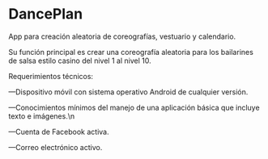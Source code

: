 # DancePlan
App para creación aleatoria de coreografías, vestuario y calendario.

Su función principal es crear una coreografía aleatoria para los bailarines de salsa estilo casino del nivel 1 al nivel 10.

Requerimientos técnicos:

—Dispositivo móvil con sistema operativo Android de cualquier versión.

—Conocimientos mínimos del manejo de una aplicación básica que incluye texto e imágenes.\n

—Cuenta de Facebook activa.

—Correo electrónico activo.
